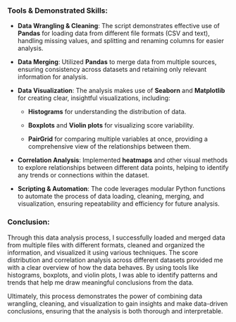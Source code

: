 ### **Tools & Demonstrated Skills**:

*   **Data Wrangling & Cleaning**: The script demonstrates effective use of **Pandas** for loading data from different file formats (CSV and text), handling missing values, and splitting and renaming columns for easier analysis.
    
*   **Data Merging**: Utilized **Pandas** to merge data from multiple sources, ensuring consistency across datasets and retaining only relevant information for analysis.
    
*   **Data Visualization**: The analysis makes use of **Seaborn** and **Matplotlib** for creating clear, insightful visualizations, including:
    
    *   **Histograms** for understanding the distribution of data.
        
    *   **Boxplots** and **Violin plots** for visualizing score variability.
        
    *   **PairGrid** for comparing multiple variables at once, providing a comprehensive view of the relationships between them.
        
*   **Correlation Analysis**: Implemented **heatmaps** and other visual methods to explore relationships between different data points, helping to identify any trends or connections within the dataset.
    
*   **Scripting & Automation**: The code leverages modular Python functions to automate the process of data loading, cleaning, merging, and visualization, ensuring repeatability and efficiency for future analysis.

### **Conclusion**:
Through this data analysis process, I successfully loaded and merged data from multiple files with different formats, cleaned and organized the information, and visualized it using various techniques. The score distribution and correlation analysis across different datasets provided me with a clear overview of how the data behaves. By using tools like histograms, boxplots, and violin plots, I was able to identify patterns and trends that help me draw meaningful conclusions from the data.

Ultimately, this process demonstrates the power of combining data wrangling, cleaning, and visualization to gain insights and make data-driven conclusions, ensuring that the analysis is both thorough and interpretable.
